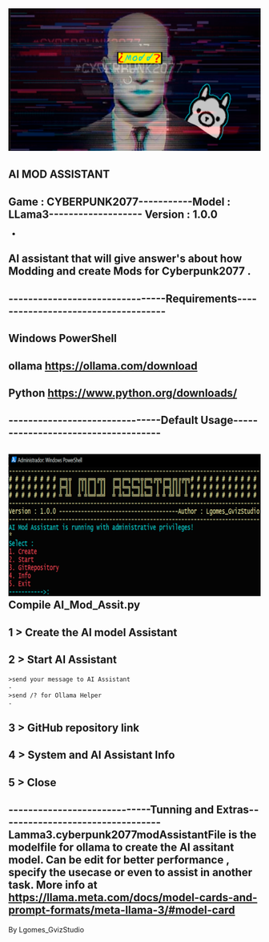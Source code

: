 ![My Image](sdfwerwer.png)
--------------------------------------------------------------------------------
AI MOD ASSISTANT
--------------------------------------------------------------------------------                                                                                
Game : CYBERPUNK2077-----------Model : LLama3------------------- Version : 1.0.0
-------------------------------------------------------------------------------- 
-
AI assistant that will give answer's about how Modding and create Mods for Cyberpunk2077 . 
-  
--------------------------------Requirements------------------------------------
-
Windows PowerShell
-
ollama 
https://ollama.com/download
-
Python
https://www.python.org/downloads/
-
-------------------------------Default Usage------------------------------------
-
![My Image](fdgwerwtert.png)
Compile AI_Mod_Assit.py
- 
1 > Create the AI model Assistant
-
2 > Start AI Assistant  
-
    >send your message to AI Assistant 
    - 
    >send /? for Ollama Helper
    -
3 > GitHub repository link
-
4 > System and AI Assistant Info
-
5 > Close 
-
-----------------------------Tunning and Extras---------------------------------
Lamma3.cyberpunk2077modAssistantFile is the modelfile for ollama  to create the AI assitant model.
Can be edit for better performance , specify the usecase or even to assist in another task.
More info at https://llama.meta.com/docs/model-cards-and-prompt-formats/meta-llama-3/#model-card
--------------------------------------------------------------------------------
By Lgomes_GvizStudio




